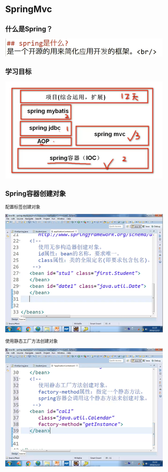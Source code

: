 # SpringMvc

## 什么是Spring？

![1573025013156](.\assets\1573025013156.png)

## 学习目标

![1573030090185](.\assets\1573030090185.png)

## Spring容器创建对象

配置<bean>标签创建对象

![1573031986381](.\assets\1573031986381.png)

使用静态工厂方法创建对象

![1573032573796](.\assets\1573032573796.png)